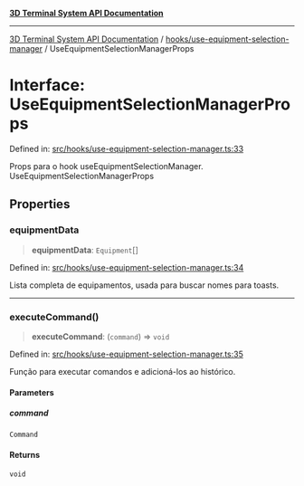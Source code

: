 [**3D Terminal System API Documentation**](../../../README.md)

***

[3D Terminal System API Documentation](../../../README.md) / [hooks/use-equipment-selection-manager](../README.md) / UseEquipmentSelectionManagerProps

# Interface: UseEquipmentSelectionManagerProps

Defined in: [src/hooks/use-equipment-selection-manager.ts:33](https://github.com/Dicommunitas/ThreeJS_Terminal_3D2/blob/50ef787d9f23a1c5f4362ca495ac1334ca854f4f/src/hooks/use-equipment-selection-manager.ts#L33)

Props para o hook useEquipmentSelectionManager.
 UseEquipmentSelectionManagerProps

## Properties

### equipmentData

> **equipmentData**: `Equipment`[]

Defined in: [src/hooks/use-equipment-selection-manager.ts:34](https://github.com/Dicommunitas/ThreeJS_Terminal_3D2/blob/50ef787d9f23a1c5f4362ca495ac1334ca854f4f/src/hooks/use-equipment-selection-manager.ts#L34)

Lista completa de equipamentos, usada para buscar nomes para toasts.

***

### executeCommand()

> **executeCommand**: (`command`) => `void`

Defined in: [src/hooks/use-equipment-selection-manager.ts:35](https://github.com/Dicommunitas/ThreeJS_Terminal_3D2/blob/50ef787d9f23a1c5f4362ca495ac1334ca854f4f/src/hooks/use-equipment-selection-manager.ts#L35)

Função para executar comandos e adicioná-los ao histórico.

#### Parameters

##### command

`Command`

#### Returns

`void`

